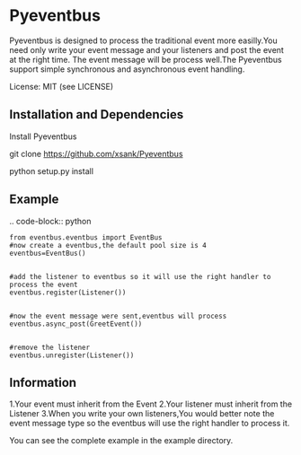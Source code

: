 Pyeventbus
====================


Pyeventbus is designed to process the traditional event more easilly.You need only write your event message and your
listeners and post the event at the right time. The event message will be process well.The Pyeventbus support simple 
synchronous and asynchronous event handling.

License: MIT (see LICENSE)

Installation and Dependencies
-----------------------------

Install Pyeventbus 

git clone https://github.com/xsank/Pyeventbus

python setup.py install


Example
-------

.. code-block:: python


    from eventbus.eventbus import EventBus
	#now create a eventbus,the default pool size is 4
	eventbus=EventBus()
	
	
	#add the listener to eventbus so it will use the right handler to process the event
	eventbus.register(Listener())
	
	
	#now the event message were sent,eventbus will process
	eventbus.async_post(GreetEvent())
	
	
	#remove the listener
	eventbus.unregister(Listener())
	
	

Information
-----------
1.Your event must inherit from the Event
2.Your listener must inherit from the Listener
3.When you write your own listeners,You would better note the event message type so the eventbus will use the right handler to process it.
	
You can see the complete example in the example directory.
